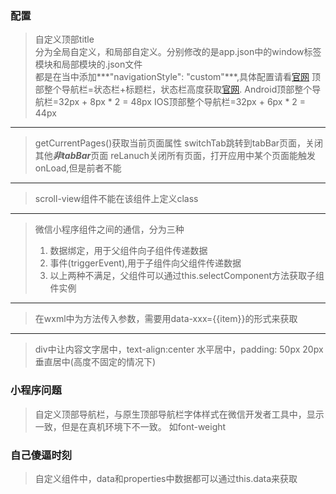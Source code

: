 ### 配置
>自定义顶部title  
>分为全局自定义，和局部自定义。分别修改的是app.json中的window标签模块和局部模块的.json文件  
>都是在当中添加***"navigationStyle": "custom"***,具体配置请看[官网](https://developers.weixin.qq.com/miniprogram/dev/reference/configuration/page.html)
>顶部整个导航栏=状态栏+标题栏，状态栏高度获取[官网](https://developers.weixin.qq.com/miniprogram/dev/api/base/system/system-info/wx.getSystemInfo.html). 
>Android顶部整个导航栏=32px + 8px * 2 = 48px
>IOS顶部整个导航栏=32px + 6px * 2 = 44px
***
>getCurrentPages()获取当前页面属性
>switchTab跳转到tabBar页面，关闭其他***非tabBar***页面 reLanuch关闭所有页面，打开应用中某个页面能触发onLoad,但是前者不能
***
>scroll-view组件不能在该组件上定义class
***
>微信小程序组件之间的通信，分为三种   
> 1. 数据绑定，用于父组件向子组件传递数据  
> 2. 事件(triggerEvent),用于子组件向父组件传递数据
> 3. 以上两种不满足，父组件可以通过this.selectComponent方法获取子组件实例
***
> 在wxml中为方法传入参数，需要用data-xxx={{item}}的形式来获取
***
> div中让内容文字居中，text-align:center 水平居中，padding: 50px 20px垂直居中(高度不固定的情况下)
### 小程序问题
>自定义顶部导航栏，与原生顶部导航栏字体样式在微信开发者工具中，显示一致，但是在真机环境下不一致。
> 如font-weight


### 自己傻逼时刻
> 自定义组件中，data和properties中数据都可以通过this.data来获取